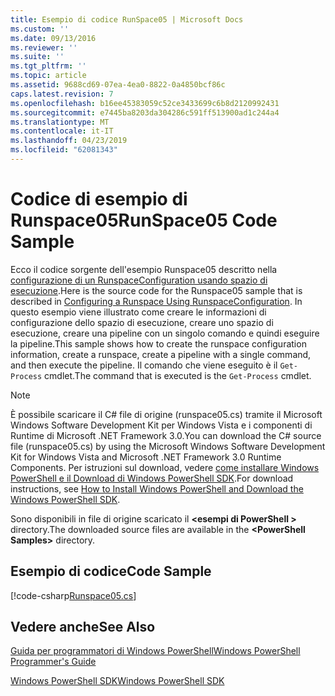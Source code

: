```yaml
---
title: Esempio di codice RunSpace05 | Microsoft Docs
ms.custom: ''
ms.date: 09/13/2016
ms.reviewer: ''
ms.suite: ''
ms.tgt_pltfrm: ''
ms.topic: article
ms.assetid: 9688cd69-07ea-4ea0-8822-0a4850bcf86c
caps.latest.revision: 7
ms.openlocfilehash: b16ee45383059c52ce3433699c6b8d2120992431
ms.sourcegitcommit: e7445ba8203da304286c591ff513900ad1c244a4
ms.translationtype: MT
ms.contentlocale: it-IT
ms.lasthandoff: 04/23/2019
ms.locfileid: "62081343"
---
```

# <a name="runspace05-code-sample"></a><span data-ttu-id="48508-102">Codice di esempio di Runspace05</span><span class="sxs-lookup"><span data-stu-id="48508-102">RunSpace05 Code Sample</span></span>

<span data-ttu-id="48508-103">Ecco il codice sorgente dell'esempio Runspace05 descritto nella [configurazione di un RunspaceConfiguration usando spazio di esecuzione](http://msdn.microsoft.com/en-us/42681d19-2d05-4975-befd-afb1990e79b2).</span><span class="sxs-lookup"><span data-stu-id="48508-103">Here is the source code for the Runspace05 sample that is described in [Configuring a Runspace Using RunspaceConfiguration](http://msdn.microsoft.com/en-us/42681d19-2d05-4975-befd-afb1990e79b2).</span></span> <span data-ttu-id="48508-104">In questo esempio viene illustrato come creare le informazioni di configurazione dello spazio di esecuzione, creare uno spazio di esecuzione, creare una pipeline con un singolo comando e quindi eseguire la pipeline.</span><span class="sxs-lookup"><span data-stu-id="48508-104">This sample shows how to create the runspace configuration information, create a runspace, create a pipeline with a single command, and then execute the pipeline.</span></span> <span data-ttu-id="48508-105">Il comando che viene eseguito è il `Get-Process` cmdlet.</span><span class="sxs-lookup"><span data-stu-id="48508-105">The command that is executed is the `Get-Process` cmdlet.</span></span>

> [!NOTE]
> <span data-ttu-id="48508-106">È possibile scaricare il C# file di origine (runspace05.cs) tramite il Microsoft Windows Software Development Kit per Windows Vista e i componenti di Runtime di Microsoft .NET Framework 3.0.</span><span class="sxs-lookup"><span data-stu-id="48508-106">You can download the C# source file (runspace05.cs) by using the Microsoft Windows Software Development Kit for Windows Vista and Microsoft .NET Framework 3.0 Runtime Components.</span></span> <span data-ttu-id="48508-107">Per istruzioni sul download, vedere [come installare Windows PowerShell e il Download di Windows PowerShell SDK](/powershell/developer/installing-the-windows-powershell-sdk).</span><span class="sxs-lookup"><span data-stu-id="48508-107">For download instructions, see [How to Install Windows PowerShell and Download the Windows PowerShell SDK](/powershell/developer/installing-the-windows-powershell-sdk).</span></span>
>
> <span data-ttu-id="48508-108">Sono disponibili in file di origine scaricato il  **\<esempi di PowerShell >** directory.</span><span class="sxs-lookup"><span data-stu-id="48508-108">The downloaded source files are available in the **\<PowerShell Samples>** directory.</span></span>

## <a name="code-sample"></a><span data-ttu-id="48508-109">Esempio di codice</span><span class="sxs-lookup"><span data-stu-id="48508-109">Code Sample</span></span>

[!code-csharp[Runspace05.cs](../../powershell-sdk-samples/SDK-2.0/csharp/Runspace05/Runspace05.cs#L11-L86 "Runspace05.cs")]

## <a name="see-also"></a><span data-ttu-id="48508-110">Vedere anche</span><span class="sxs-lookup"><span data-stu-id="48508-110">See Also</span></span>

[<span data-ttu-id="48508-111">Guida per programmatori di Windows PowerShell</span><span class="sxs-lookup"><span data-stu-id="48508-111">Windows PowerShell Programmer's Guide</span></span>](./windows-powershell-programmer-s-guide.md)

[<span data-ttu-id="48508-112">Windows PowerShell SDK</span><span class="sxs-lookup"><span data-stu-id="48508-112">Windows PowerShell SDK</span></span>](../windows-powershell-reference.md)